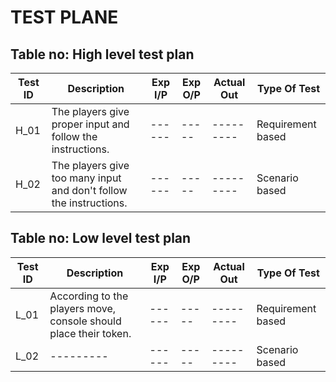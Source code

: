 # TEST PLANE
## Table no: High level test plan
Test ID  |	Description	| Exp I/P | Exp O/P | 	Actual Out | Type Of Test
-------  |  ---------   |  ------ |  -----  |  ---------   |  ------ 
H_01  | The players give proper input and follow the instructions. |  ------ |  -----  |  ---------   |  	Requirement based
H_02  | The players give too many input and don't follow the instructions.   |  ------ |  -----  |  ---------   | Scenario based
## Table no: Low level test plan
Test ID  |	Description	| Exp I/P | Exp O/P | 	Actual Out | Type Of Test
-------  |  ---------   |  ------ |  -----  |  ---------   |  ------ 
L_01  |  According to the players move, console should place their token.   |  ------ |  -----  |  ---------   |  Requirement based 
L_02  |  ---------   |  ------ |  -----  |  ---------   |  Scenario based

